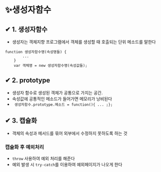 # ✨생성자함수
## ✔ 1. 생성자함수
- 생성자는 객체지향 프로그램에서 객체를 생성할 때 호출되는 단위 메소드를 말한다
```
function 생성자함수명(속성명들) {
        ...
    }
    var 객체명 = new 생성자함수명(속성값들); 
```
## ✔ 2. prototype
- 생성자 함수로 생성된 객체가 공통으로 가지는 공간.
- 속성값에 공통적인 메소드가 들어가면 메모리가 낭비된다
- ` 생성자함수.prototype.메소드 = function(){ ... ;};`

## ✔ 3. 캡슐화
- 객체의 속성과 메서드를 묶어 외부에서 수정하지 못하도록 하는 것
### 캡슐화 후 예외처리
- `throw` 사용하여 예외 처리를 해준다
- 예외 발생 시 `try-catch`를 이용하여 예외페이지가 나오게 한다